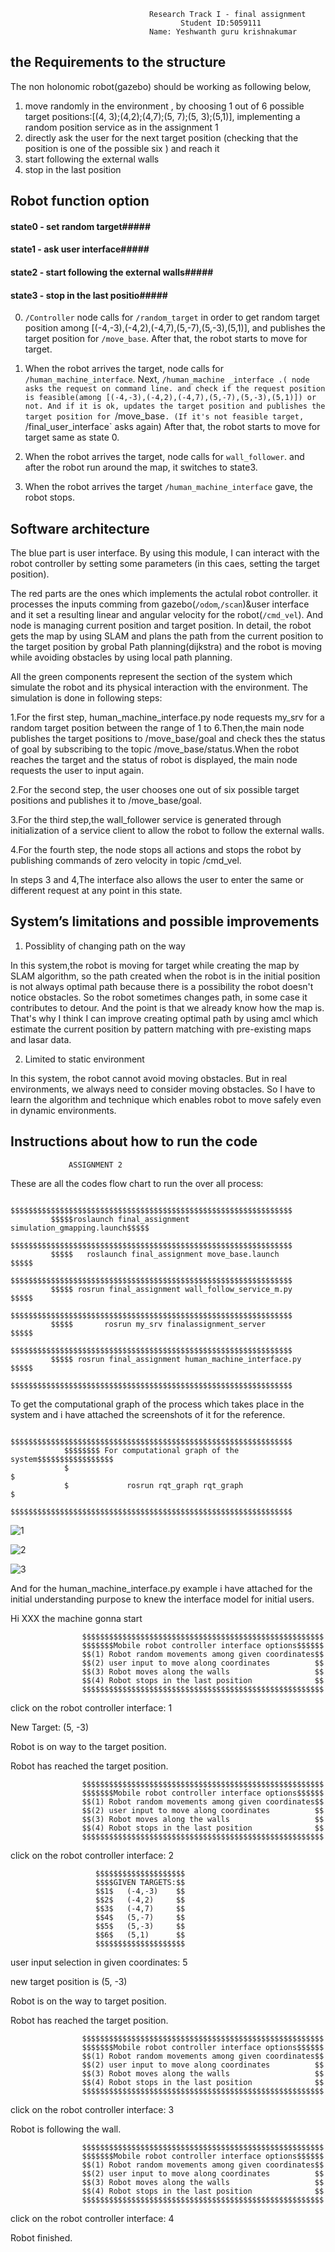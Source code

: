                                    Research Track I - final assignment
                                          Student ID:5059111
                                   Name: Yeshwanth guru krishnakumar

## the  Requirements to the structure
The non holonomic robot(gazebo) should be working as following below,
1.  move randomly in the environment , by choosing 1 out of 6 possible target positions:[(4, 3);(4,2);(4,7);(5, 7);(5, 3);(5,1)], implementing a random position service as in the assignment 1
2. directly ask the user for the next target position (checking that the position is one of the possible six ) and reach it
3. start following the external walls
4. stop in the last position
## Robot function option
#### state0 -  set random target#####
#### state1 -  ask user interface#####
#### state2 -  start following the external walls#####
#### state3 -  stop in the last positio#####

0. `/Controller` node calls for `/random_target` in order to get random target position among [(-4,-3),(-4,2),(-4,7),(5,-7),(5,-3),(5,1)], and publishes the target position for `/move_base`. After that, the robot starts to move for target.

1. When the robot arrives the target, node calls for `/human_machine_interface`. Next, `/human_machine _interface .( node asks the request on command line. and check if the request position is feasible(among [(-4,-3),(-4,2),(-4,7),(5,-7),(5,-3),(5,1)]) or not. And if it is ok, updates the target position and publishes the target position for `/move_base`. (If it's not feasible target, `/final_user_interface` asks again) After that, the robot starts to move for target same as state 0.

2. When the robot arrives the target,  node calls for `wall_follower`. and after the robot run around the map, it switches to state3.

3. When the robot arrives the target `/human_machine_interface` gave, the robot stops.

## Software architecture
The blue part is user interface. By using this module, I can interact with the robot controller by setting some parameters (in this caes, setting the target position).

The red parts are the ones which implements the actulal robot controller. it processes the inputs comming from gazebo(`/odom`,`/scan`)&user interface and it set a resulting linear and angular velocity for the robot(`/cmd_vel`). And  node is managing  current position and target position. In detail, the robot gets the map by using SLAM and plans the path from the current position to the target position by grobal Path planning(dijkstra) and the robot is moving while avoiding obstacles by using local path planning.

All the green components represent the section of the system which simulate the robot and its physical interaction with the environment.
The simulation is done in following steps:

1.For the first step, human_machine_interface.py node requests my_srv for a random target position between the range of 1 to 6.Then,the main node publishes the target positions to /move_base/goal and check thes the status of goal by subscribing to the topic /move_base/status.When the robot reaches the target and the status of robot is displayed, the main node requests the user to input again.

2.For the second step, the user chooses one out of six possible target positions and publishes it to /move_base/goal.

3.For the third step,the wall_follower service is generated through initialization of a service client to allow the robot to follow the external walls.

4.For the fourth step, the node stops all actions and stops the robot by publishing commands of zero velocity in topic /cmd_vel.

In steps 3 and 4,The interface also allows the user to enter the same or different request at any point in this state.

## System’s limitations and possible improvements

1. Possiblity of changing path on the way

In this system,the robot is moving for target while creating the map by SLAM algorithm, so the path created when the robot is in the initial position is not always optimal path because there is a possibility the robot doesn't notice obstacles. So the robot sometimes changes path, in some case it contributes to detour. And the point is that we already know how the map is. That's why I think I can improve creating optimal path by using amcl which estimate the current position by pattern matching with pre-existing maps and lasar data. 

2. Limited to static environment

In this system, the robot cannot avoid moving obstacles. But in real environments, we always need to consider moving obstacles. So I have to learn the algorithm and technique which enables robot to move safely even in dynamic environments.

## Instructions about how to run the code
                 ASSIGNMENT 2
These are all the codes flow chart to run the over all process:


             $$$$$$$$$$$$$$$$$$$$$$$$$$$$$$$$$$$$$$$$$$$$$$$$$$$$$$$$$$$$$$$
             $$$$$roslaunch final_assignment simulation_gmapping.launch$$$$$
             $$$$$$$$$$$$$$$$$$$$$$$$$$$$$$$$$$$$$$$$$$$$$$$$$$$$$$$$$$$$$$$
             $$$$$   roslaunch final_assignment move_base.launch       $$$$$
             $$$$$$$$$$$$$$$$$$$$$$$$$$$$$$$$$$$$$$$$$$$$$$$$$$$$$$$$$$$$$$$
             $$$$$ rosrun final_assignment wall_follow_service_m.py    $$$$$
             $$$$$$$$$$$$$$$$$$$$$$$$$$$$$$$$$$$$$$$$$$$$$$$$$$$$$$$$$$$$$$$
             $$$$$       rosrun my_srv finalassignment_server          $$$$$
             $$$$$$$$$$$$$$$$$$$$$$$$$$$$$$$$$$$$$$$$$$$$$$$$$$$$$$$$$$$$$$$ 
             $$$$$ rosrun final_assignment human_machine_interface.py  $$$$$
             $$$$$$$$$$$$$$$$$$$$$$$$$$$$$$$$$$$$$$$$$$$$$$$$$$$$$$$$$$$$$$$ 
       
 To get the computational graph of the process which takes place in the system and i have attached the screenshots of it for the reference.   
               
                $$$$$$$$$$$$$$$$$$$$$$$$$$$$$$$$$$$$$$$$$$$$$$$$$$$$$$$$$$$$$$$ 
                $$$$$$$$ For computational graph of the system$$$$$$$$$$$$$$$$$
                $                                                             $
                $             rosrun rqt_graph rqt_graph                      $
                $$$$$$$$$$$$$$$$$$$$$$$$$$$$$$$$$$$$$$$$$$$$$$$$$$$$$$$$$$$$$$$

![1](https://user-images.githubusercontent.com/72270080/115137605-95ed1780-a016-11eb-93d8-e57c716c22d8.png)

![2](https://user-images.githubusercontent.com/72270080/115137613-a1404300-a016-11eb-8986-385f855284bf.png)

![3](https://user-images.githubusercontent.com/72270080/115137621-a9987e00-a016-11eb-8c9c-58399fd09cee.png)



And for the human_machine_interface.py example i have attached for the initial understanding purpose to knew the interface model for initial users.


Hi XXX the machine gonna start


  
                    $$$$$$$$$$$$$$$$$$$$$$$$$$$$$$$$$$$$$$$$$$$$$$$$$$$$$$
                    $$$$$$$Mobile robot controller interface options$$$$$$      
                    $$(1) Robot random movements among given coordinates$$
                    $$(2) user input to move along coordinates          $$
                    $$(3) Robot moves along the walls                   $$
                    $$(4) Robot stops in the last position              $$
                    $$$$$$$$$$$$$$$$$$$$$$$$$$$$$$$$$$$$$$$$$$$$$$$$$$$$$$

click on the robot controller interface: 1

New Target: (5, -3)

Robot is on way to the target position.

Robot has reached the target position.

  
                    $$$$$$$$$$$$$$$$$$$$$$$$$$$$$$$$$$$$$$$$$$$$$$$$$$$$$$
                    $$$$$$$Mobile robot controller interface options$$$$$$      
                    $$(1) Robot random movements among given coordinates$$
                    $$(2) user input to move along coordinates          $$
                    $$(3) Robot moves along the walls                   $$
                    $$(4) Robot stops in the last position              $$
                    $$$$$$$$$$$$$$$$$$$$$$$$$$$$$$$$$$$$$$$$$$$$$$$$$$$$$$

click on the robot controller interface: 2

  
                       $$$$$$$$$$$$$$$$$$$$
                       $$$$GIVEN TARGETS:$$
                       $$1$   (-4,-3)    $$
                       $$2$   (-4,2)     $$
                       $$3$   (-4,7)     $$
                       $$4$   (5,-7)     $$
                       $$5$   (5,-3)     $$
                       $$6$   (5,1)      $$
                       $$$$$$$$$$$$$$$$$$$$

user input selection in given coordinates: 5

 new target position is (5, -3)

Robot is on the way to target position.

Robot has reached the target position.

  
                    $$$$$$$$$$$$$$$$$$$$$$$$$$$$$$$$$$$$$$$$$$$$$$$$$$$$$$
                    $$$$$$$Mobile robot controller interface options$$$$$$      
                    $$(1) Robot random movements among given coordinates$$
                    $$(2) user input to move along coordinates          $$
                    $$(3) Robot moves along the walls                   $$
                    $$(4) Robot stops in the last position              $$
                    $$$$$$$$$$$$$$$$$$$$$$$$$$$$$$$$$$$$$$$$$$$$$$$$$$$$$$

click on the robot controller interface: 3

Robot is following the wall.

  
                    $$$$$$$$$$$$$$$$$$$$$$$$$$$$$$$$$$$$$$$$$$$$$$$$$$$$$$
                    $$$$$$$Mobile robot controller interface options$$$$$$      
                    $$(1) Robot random movements among given coordinates$$
                    $$(2) user input to move along coordinates          $$
                    $$(3) Robot moves along the walls                   $$
                    $$(4) Robot stops in the last position              $$
                    $$$$$$$$$$$$$$$$$$$$$$$$$$$$$$$$$$$$$$$$$$$$$$$$$$$$$$

click on the robot controller interface: 4

Robot  finished.



